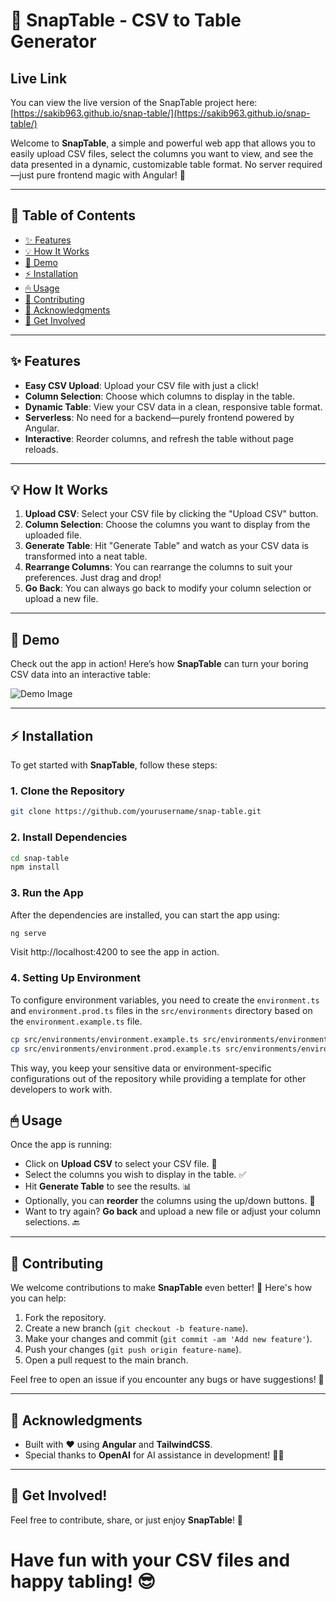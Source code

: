 # 🎉 SnapTable - CSV to Table Generator

## Live Link

You can view the live version of the SnapTable project here:  
[https://sakib963.github.io/snap-table/](https://sakib963.github.io/snap-table/)

Welcome to **SnapTable**, a simple and powerful web app that allows you to easily upload CSV files, select the columns you want to view, and see the data presented in a dynamic, customizable table format. No server required—just pure frontend magic with Angular! 🚀

---

## 📑 Table of Contents

- [✨ Features](#-features)
- [💡 How It Works](#-how-it-works)
- [🎥 Demo](#-demo)
- [⚡️ Installation](#-installation)
- [🖱 Usage](#-usage)
- [🤝 Contributing](#-contributing)
- [🙏 Acknowledgments](#-acknowledgments)
- [🚀 Get Involved](#-get-involved)


---

## ✨ Features

- **Easy CSV Upload**: Upload your CSV file with just a click!
- **Column Selection**: Choose which columns to display in the table.
- **Dynamic Table**: View your CSV data in a clean, responsive table format.
- **Serverless**: No need for a backend—purely frontend powered by Angular.
- **Interactive**: Reorder columns, and refresh the table without page reloads.

---

## 💡 How It Works

1. **Upload CSV**: Select your CSV file by clicking the "Upload CSV" button.
2. **Column Selection**: Choose the columns you want to display from the uploaded file.
3. **Generate Table**: Hit "Generate Table" and watch as your CSV data is transformed into a neat table.
4. **Rearrange Columns**: You can rearrange the columns to suit your preferences. Just drag and drop!
5. **Go Back**: You can always go back to modify your column selection or upload a new file.

---

## 🎥 Demo

Check out the app in action! Here’s how **SnapTable** can turn your boring CSV data into an interactive table:

![Demo Image](https://github.com/user-attachments/assets/ef00f22f-2e37-4b4d-912d-63d2212677b8)

---

## ⚡️ Installation

To get started with **SnapTable**, follow these steps:

### 1. Clone the Repository
```bash
git clone https://github.com/yourusername/snap-table.git
```
### 2. Install Dependencies
```bash
cd snap-table
npm install
```
### 3. Run the App
After the dependencies are installed, you can start the app using:
```bash
ng serve
```
Visit http://localhost:4200 to see the app in action.

### 4. Setting Up Environment

To configure environment variables, you need to create the `environment.ts` and `environment.prod.ts` files in the `src/environments` directory based on the `environment.example.ts` file.

```bash
cp src/environments/environment.example.ts src/environments/environment.ts
cp src/environments/environment.prod.example.ts src/environments/environment.prod.ts
```

This way, you keep your sensitive data or environment-specific configurations out of the repository while providing a template for other developers to work with.


## 🖱 Usage

Once the app is running:

- Click on **Upload CSV** to select your CSV file. 📂
- Select the columns you wish to display in the table. ✅
- Hit **Generate Table** to see the results. 📊
- Optionally, you can **reorder** the columns using the up/down buttons. 🔄
- Want to try again? **Go back** and upload a new file or adjust your column selections. 🔙

---

## 🤝 Contributing

We welcome contributions to make **SnapTable** even better! 🎉 Here's how you can help:

1. Fork the repository.
2. Create a new branch (`git checkout -b feature-name`).
3. Make your changes and commit (`git commit -am 'Add new feature'`).
4. Push your changes (`git push origin feature-name`).
5. Open a pull request to the main branch.

Feel free to open an issue if you encounter any bugs or have suggestions! 🐛

---

## 🙏 Acknowledgments

- Built with ❤️ using **Angular** and **TailwindCSS**.
- Special thanks to **OpenAI** for AI assistance in development! 🤖✨

---

## 🚀 Get Involved!

Feel free to contribute, share, or just enjoy **SnapTable**! 🌟

# Have fun with your CSV files and happy tabling! 😎
